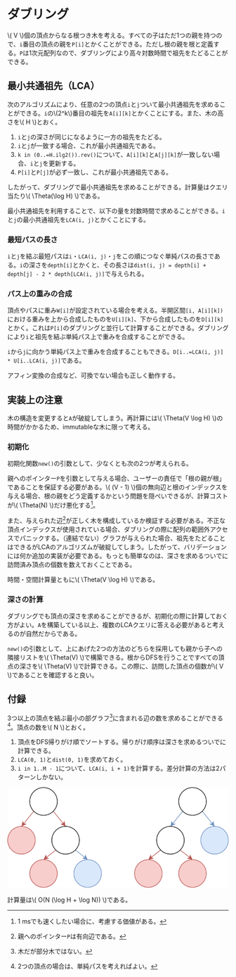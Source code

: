 # ダブリング

\\( V \\)個の頂点からなる根つき木を考える。すべての子はただ1つの親を持つので、`i`番目の頂点の親を`P[i]`とかくことができる。ただし根の親を根と定義する。`P`は1次元配列なので、ダブリングにより高々対数時間で祖先をたどることができる。

## 最小共通祖先（LCA）

次のアルゴリズムにより、任意の2つの頂点`i`と`j`ついて最小共通祖先を求めることができる。`i`の\\(2^k\\)番目の祖先を`A[i][k]`とかくことにする。また、木の高さを\\( H \\)とおく。

1. `i`と`j`の深さが同じになるように一方の祖先をたどる。
2. `i`と`j`が一致する場合、これが最小共通祖先である。
3. `k in (0..=H.ilg2()).rev()`について、`A[i][k]`と`A[j][k]`が一致しない場合、`i`と`j`を更新する。
4. `P[i]`と`P[j]`が必ず一致し、これが最小共通祖先である。

したがって、ダブリングで最小共通祖先を求めることができる。計算量はクエリ当たり\\( \Theta(\log H) \\)である。

最小共通祖先を利用することで、以下の量を対数時間で求めることができる。`i`と`j`の最小共通祖先を`LCA(i, j)`とかくことにする。

### 最短パスの長さ

`i`と`j`を結ぶ最短パスは`i`・`LCA(i, j)`・`j`をこの順につなぐ単純パスの長さである。`i`の深さを`depth[i]`とかくと、その長さは`dist(i, j) = depth[i] + depth[j] - 2 * depth[LCA(i, j)]`で与えられる。

### パス上の重みの合成

頂点やパスに重み`W[i]`が設定されている場合を考える。半開区間`[i, A[i][k])`における重みを上から合成したものを`U[i][k]`、下から合成したものを`D[i][k]`とかく。これは`P[i]`のダブリングと並行して計算することができる。ダブリングにより`i`と祖先を結ぶ単純パス上で重みを合成することができる。

`i`から`j`に向かう単純パス上で重みを合成することもできる。`D[i..=LCA(i, j)] * U[i..LCA(i, j)]`である。

アフィン変換の合成など、可換でない場合も正しく動作する。

## 実装上の注意

木の構造を変更すると`A`が破綻してしまう。再計算には\\( \Theta(V \log H) \\)の時間がかかるため、immutableな木に限って考える。

### 初期化

初期化関数`new()`の引数として、少なくとも次の2つが考えられる。

親へのポインター`P`を引数として与える場合、ユーザーの責任で「根の親が根」であることを保証する必要がある。\\( (V - 1) \\)個の無向辺と根のインデックスを与える場合、根の親をどう定義するかという問題を隠ぺいできるが、計算コストが\\( \Theta(N) \\)だけ悪化する[^note-init2]。

また、与えられた辺[^note-init]が正しく木を構成しているか検証する必要がある。不正な頂点インデックスが使用されている場合、ダブリングの際に配列の範囲外アクセスでパニックする。（連結でない）グラフが与えられた場合、祖先をたどることはできるがLCAのアルゴリズムが破綻してしまう。したがって、バリデーションには何か追加の実装が必要である。もっとも簡単なのは、深さを求めるついでに訪問済み頂点の個数を数えておくことである。

時間・空間計算量ともに\\( \Theta(V \log H) \\)である。

[^note-init]: 親へのポインター`P`は有向辺である。
[^note-init2]: 1 msでも速くしたい場合に、考慮する価値がある。

### 深さの計算

ダブリングでも頂点の深さを求めることができるが、初期化の際に計算しておく方がよい。`A`を構築している以上、複数のLCAクエリに答える必要があると考えるのが自然だからである。

`new()`の引数として、上にあげた2つの方法のどちらを採用しても親から子への隣接リストを\\( \Theta(V) \\)で構築できる。根からDFSを行うことですべての頂点の深さを\\( \Theta(V) \\)で計算できる。この際に、訪問した頂点の個数が\\( V \\)であることを確認すると良い。

## 付録

3つ以上の頂点を結ぶ最小の部グラフ[^appendix-subgraph]に含まれる辺の数を求めることができる[^note-appendix]。頂点の数を\\( N \\)とおく。

1. 頂点をDFS帰りがけ順でソートする。帰りがけ順序は深さを求めるついでに計算できる。
2. `LCA(0, 1)`と`dist(0, 1)`を求めておく。
3. `i in 1..M - 1`について、`LCA(i, i + 1)`を計算する。差分計算の方法は2パターンしかない。

![Minimum subtree](min_subgraph.drawio.svg)

計算量は\\( O(N (\log H + \log N)) \\)である。

[^appendix-subgraph]: 木だが部分木ではない。
[^note-appendix]: 2つの頂点の場合は、単純パスを考えればよい。
